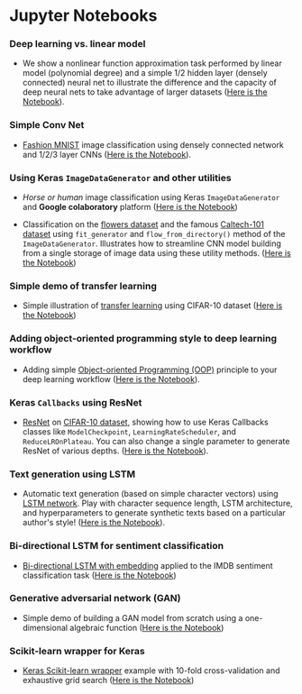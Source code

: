 # Jupyter Notebooks

### Deep learning vs. linear model
* We show a nonlinear function approximation task performed by linear model (polynomial degree) and a simple 1/2 hidden layer (densely connected) neural net to illustrate the difference and the capacity of deep neural nets to take advantage of larger datasets ([Here is the Notebook](https://github.com/tirthajyoti/Deep-learning-with-Python/blob/master/Notebooks/Function%20approximation%20by%20linear%20model%20and%20deep%20network.ipynb)).

### Simple Conv Net
* [Fashion MNIST](https://github.com/zalandoresearch/fashion-mnist) image classification using densely connected network and 1/2/3 layer CNNs ([Here is the Notebook](https://github.com/tirthajyoti/Computer_vision/blob/master/Notebooks/Fashion_MNIST_using_CNN.ipynb)).

### Using Keras `ImageDataGenerator` and other utilities

* _Horse or human_ image classification using Keras `ImageDataGenerator` and **Google colaboratory** platform ([Here is the Notebook](https://github.com/tirthajyoti/Computer_vision/blob/master/Notebooks/Horse_or_Human_with_ImageGenerator.ipynb))

* Classification on the [flowers dataset](https://www.kaggle.com/alxmamaev/flowers-recognition) and the famous [Caltech-101 dataset](http://www.vision.caltech.edu/Image_Datasets/Caltech101/) using `fit_generator` and `flow_from_directory()` method of the `ImageDataGenerator`. Illustrates how to streamline CNN model building from a single storage of image data using these utility methods. ([Here is the Notebook](https://github.com/tirthajyoti/Deep-learning-with-Python/blob/master/Notebooks/Keras_flow_from_directory.ipynb))

### Simple demo of transfer learning
* Simple illustration of [transfer learning](https://machinelearningmastery.com/transfer-learning-for-deep-learning/) using CIFAR-10 dataset ([Here is the Notebook](https://github.com/tirthajyoti/Deep-learning-with-Python/blob/master/Notebooks/Transfer_learning_CIFAR.ipynb))

### Adding object-oriented programming style to deep learning workflow
* Adding simple [Object-oriented Programming (OOP)](https://realpython.com/python3-object-oriented-programming/) principle to your deep learning workflow ([Here is the Notebook](https://github.com/tirthajyoti/Computer_vision/blob/master/Notebooks/OOP_principle_deep_learning.ipynb)).

### Keras `Callbacks` using ResNet
* [ResNet](https://medium.com/@14prakash/understanding-and-implementing-architectures-of-resnet-and-resnext-for-state-of-the-art-image-cf51669e1624) on [CIFAR-10 dataset](https://www.cs.toronto.edu/~kriz/cifar.html), showing how to use Keras Callbacks classes like `ModelCheckpoint`, `LearningRateScheduler`, and `ReduceLROnPlateau`. You can also change a single parameter to generate ResNet of various depths. ([Here is the Notebook](https://github.com/tirthajyoti/Deep-learning-with-Python/blob/master/Notebooks/ResNet-on-CIFAR10.ipynb)).

### Text generation using LSTM
* Automatic text generation (based on simple character vectors) using [LSTM network](https://colah.github.io/posts/2015-08-Understanding-LSTMs/). Play with character sequence length, LSTM architecture, and hyperparameters to generate synthetic texts based on a particular author's style! ([Here is the Notebook](https://github.com/tirthajyoti/Deep-learning-with-Python/blob/master/Notebooks/LSTM_text_gen_Dickens.ipynb)).

### Bi-directional LSTM for sentiment classification
* [Bi-directional LSTM with embedding](https://machinelearningmastery.com/develop-bidirectional-lstm-sequence-classification-python-keras/) applied to the IMDB sentiment classification task ([Here is the Notebook](https://github.com/tirthajyoti/Deep-learning-with-Python/blob/master/Notebooks/LSTM_bidirectional_IMDB_data.ipynb))

### Generative adversarial network (GAN)
* Simple demo of building a GAN model from scratch using a one-dimensional algebraic function ([Here is the Notebook](https://github.com/tirthajyoti/Deep-learning-with-Python/blob/master/Notebooks/GAN_1D.ipynb))

### Scikit-learn wrapper for Keras
* [Keras Scikit-learn wrapper](https://keras.io/scikit-learn-api/) example with 10-fold cross-validation and exhaustive grid search ([Here is the Notebook](https://github.com/tirthajyoti/Deep-learning-with-Python/blob/master/Notebooks/Keras_Scikit_Learn_wrapper.ipynb))
